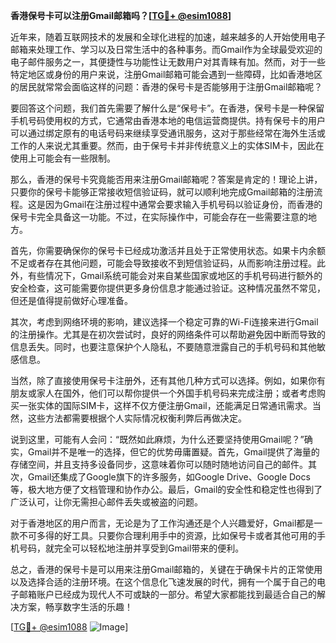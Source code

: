 **香港保号卡可以注册Gmail邮箱吗？[[TG💪+ @esim1088](https://t.me/s/esim1088)]**

近年来，随着互联网技术的发展和全球化进程的加速，越来越多的人开始使用电子邮箱来处理工作、学习以及日常生活中的各种事务。而Gmail作为全球最受欢迎的电子邮件服务之一，其便捷性与功能性让无数用户对其青睐有加。然而，对于一些特定地区或身份的用户来说，注册Gmail邮箱可能会遇到一些障碍，比如香港地区的居民就常常会面临这样的问题：香港的保号卡是否能够用于注册Gmail邮箱呢？

要回答这个问题，我们首先需要了解什么是“保号卡”。在香港，保号卡是一种保留手机号码使用权的方式，它通常由香港本地的电信运营商提供。持有保号卡的用户可以通过绑定原有的电话号码来继续享受通讯服务，这对于那些经常在海外生活或工作的人来说尤其重要。然而，由于保号卡并非传统意义上的实体SIM卡，因此在使用上可能会有一些限制。

那么，香港的保号卡究竟能否用来注册Gmail邮箱呢？答案是肯定的！理论上讲，只要你的保号卡能够正常接收短信验证码，就可以顺利地完成Gmail邮箱的注册流程。这是因为Gmail在注册过程中通常会要求输入手机号码以验证身份，而香港的保号卡完全具备这一功能。不过，在实际操作中，可能会存在一些需要注意的地方。

首先，你需要确保你的保号卡已经成功激活并且处于正常使用状态。如果卡内余额不足或者存在其他问题，可能会导致接收不到短信验证码，从而影响注册过程。此外，有些情况下，Gmail系统可能会对来自某些国家或地区的手机号码进行额外的安全检查，这可能需要你提供更多身份信息才能通过验证。这种情况虽然不常见，但还是值得提前做好心理准备。

其次，考虑到网络环境的影响，建议选择一个稳定可靠的Wi-Fi连接来进行Gmail的注册操作。尤其是在初次尝试时，良好的网络条件可以帮助避免因中断而导致的信息丢失。同时，也要注意保护个人隐私，不要随意泄露自己的手机号码和其他敏感信息。

当然，除了直接使用保号卡注册外，还有其他几种方式可以选择。例如，如果你有朋友或家人在国外，他们可以帮你提供一个外国手机号码来完成注册；或者考虑购买一张实体的国际SIM卡，这样不仅方便注册Gmail，还能满足日常通讯需求。当然，这些方法都需要根据个人实际情况权衡利弊后再做决定。

说到这里，可能有人会问：“既然如此麻烦，为什么还要坚持使用Gmail呢？”确实，Gmail并不是唯一的选择，但它的优势毋庸置疑。首先，Gmail提供了海量的存储空间，并且支持多设备同步，这意味着你可以随时随地访问自己的邮件。其次，Gmail还集成了Google旗下的许多服务，如Google Drive、Google Docs等，极大地方便了文档管理和协作办公。最后，Gmail的安全性和稳定性也得到了广泛认可，让你无需担心邮件丢失或被盗的问题。

对于香港地区的用户而言，无论是为了工作沟通还是个人兴趣爱好，Gmail都是一款不可多得的好工具。只要你合理利用手中的资源，比如保号卡或者其他可用的手机号码，就完全可以轻松地注册并享受到Gmail带来的便利。

总之，香港的保号卡是可以用来注册Gmail邮箱的，关键在于确保卡片的正常使用以及选择合适的注册环境。在这个信息化飞速发展的时代，拥有一个属于自己的电子邮箱账户已经成为现代人不可或缺的一部分。希望大家都能找到最适合自己的解决方案，畅享数字生活的乐趣！

[[TG💪+ @esim1088](https://t.me/s/esim1088) ![Image](https://i.postimg.cc/4NQfJmqS/Snipaste-2025-05-13-00-14-12.png)]